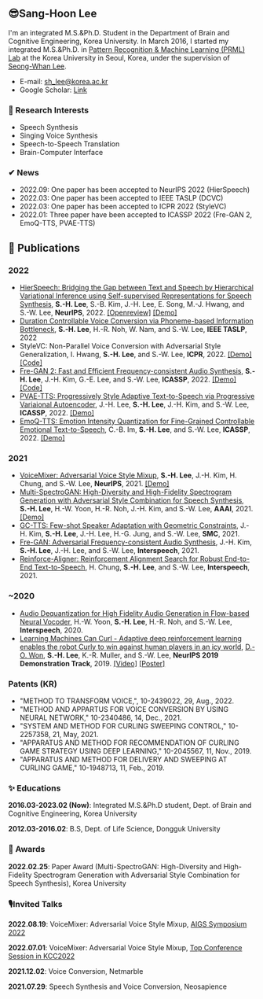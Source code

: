 ## 😎Sang-Hoon Lee
I'm an integrated M.S.&Ph.D. Student in the Department of Brain and Cognitive Engineering, Korea University. In March 2016, I started my integrated M.S.&Ph.D. in [Pattern Recognition & Machine Learning (PRML) Lab](http://pr.korea.ac.kr) at the Korea University in Seoul, Korea, under the supervision of [Seong-Whan Lee](http://pr.korea.ac.kr/sub2_1.php?code=LSW).

- E-mail: sh_lee@korea.ac.kr
- Google Scholar: [Link](https://scholar.google.com/citations?user=HDzlBm0AAAAJ&hl=en)

### 👀 Research Interests 
- Speech Synthesis 
- Singing Voice Synthesis
- Speech-to-Speech Translation
- Brain-Computer Interface

### ✔ News
- 2022.09: One paper has been accepted to NeurIPS 2022 (HierSpeech)
- 2022.03: One paper has been accepted to IEEE TASLP (DCVC)
- 2022.03: One paper has been accepted to ICPR 2022 (StyleVC) 
- 2022.01: Three paper have been accepted to ICASSP 2022 (Fre-GAN 2, EmoQ-TTS, PVAE-TTS)

## 🎉 Publications
### 2022
- [HierSpeech: Bridging the Gap between Text and Speech by Hierarchical Variational Inference using Self-supervised Representations for Speech Synthesis](https://openreview.net/pdf?id=awdyRVnfQKX), **S.-H. Lee**, S.-B. Kim, J.-H. Lee, E. Song, M.-J. Hwang, and S.-W. Lee, **NeurIPS**, 2022. [[Openreview]](https://openreview.net/forum?id=awdyRVnfQKX) [[Demo]](https://sh-lee-prml.github.io/hierspeech-demo/)
- [Duration Controllable Voice Conversion via Phoneme-based Information Bottleneck](https://ieeexplore.ieee.org/abstract/document/9729483), **S.-H. Lee**, H.-R. Noh, W. Nam, and S.-W. Lee, **IEEE TASLP**, 2022
- StyleVC: Non-Parallel Voice Conversion with Adversarial Style Generalization, I. Hwang, **S.-H. Lee**, and S.-W. Lee, **ICPR**, 2022. [[Demo]](https://prml-lab-speech-team.github.io/demo/insun-hwang/StyleVC/) [[Code]](https://github.com/intory89/StyleVC)
- [Fre-GAN 2: Fast and Efficient Frequency-consistent Audio Synthesis](https://ieeexplore.ieee.org/document/9746675), **S.-H. Lee**, J.-H. Kim, G.-E. Lee, and S.-W. Lee, **ICASSP**, 2022. [[Demo]](https://prml-lab-speech-team.github.io/demo/FreGAN2/) [[Code]](https://github.com/prml-lab-speech-team/demo/tree/master/FreGAN2/code)
- [PVAE-TTS: Progressively Style Adaptive Text-to-Speech via Progressive Variaional Autoencoder](https://ieeexplore.ieee.org/document/9747388),	J.-H. Lee, **S.-H. Lee**, J.-H. Kim, and S.-W. Lee,  **ICASSP**, 2022. [[Demo]](https://prml-lab-speech-team.github.io/demo/PVAE-TTS/)
- [EmoQ-TTS: Emotion Intensity Quantization for Fine-Grained Controllable Emotional Text-to-Speech](https://ieeexplore.ieee.org/document/9747098),	C.-B. Im, **S.-H. Lee**, and S.-W. Lee, **ICASSP**, 2022. [[Demo]](https://prml-lab-speech-team.github.io/demo/EmoQ-TTS/)


### 2021
- [VoiceMixer: Adversarial Voice Style Mixup](https://proceedings.neurips.cc/paper/2021/hash/0266e33d3f546cb5436a10798e657d97-Abstract.html), **S.-H. Lee**, J.-H. Kim, H. Chung, and S.-W. Lee, **NeurIPS**, 2021. [[Demo]](https://anonymous-speech.github.io/voicemixer/)
- [Multi-SpectroGAN: High-Diversity and High-Fidelity Spectrogram Generation with Adversarial Style Combination for Speech Synthesis](https://arxiv.org/abs/2012.07267), **S.-H. Lee**, H.-W. Yoon, H.-R. Noh, J.-H. Kim, and S.-W. Lee, **AAAI**, 2021. [[Demo]](https://anonymsg.github.io/MSG/Demo/index.html)
- [GC-TTS: Few-shot Speaker Adaptation with Geometric Constraints](https://ieeexplore.ieee.org/abstract/document/9658830), J.-H. Kim, **S.-H. Lee**, J.-H. Lee, H.-G. Jung, and S.-W. Lee, **SMC**, 2021.
- [Fre-GAN: Adversarial Frequency-consistent Audio Synthesis](https://arxiv.org/abs/2106.02297), J.-H. Kim, **S.-H. Lee**, J.-H. Lee, and S.-W. Lee, **Interspeech**, 2021.  
- [Reinforce-Aligner: Reinforcement Alignment Search for Robust End-to-End Text-to-Speech](https://arxiv.org/abs/2106.02830), H. Chung, **S.-H. Lee**, and S.-W. Lee, **Interspeech**, 2021.  

### ~2020
- [Audio Dequantization for High Fidelity Audio Generation in Flow-based Neural Vocoder](https://arxiv.org/abs/2008.06867), H.-W. Yoon, **S.-H. Lee**, H.-R. Noh, and S.-W. Lee, **Interspeech**, 2020.  
- [Learning Machines Can Curl - Adaptive deep reinforcement learning enables the robot Curly to win against human players in an icy world](https://nips.cc/Conferences/2019/ScheduleMultitrack?event=15442), [D.-O. Won](https://sites.google.com/view/aiml-hallym/people/professor?authuser=0), **S.-H. Lee**, K.-R. Muller, and S.-W. Lee, **NeurIPS 2019 Demonstration Track**, 2019. [[Video]](https://www.youtube.com/watch?v=71S8qpmU6VA) [[Poster]](https://github.com/sh-lee-prml/sh-lee-prml/blob/main/NeurIPS2019_poster.pdf)

### Patents (KR)
- "METHOD TO TRANSFORM VOICE,", 10-2439022, 29, Aug., 2022.
- "METHOD AND APPARTUS FOR VOICE CONVERSION BY USING NEURAL NETWORK," 10-2340486, 14, Dec., 2021.
- "SYSTEM AND METHOD FOR CURLING SWEEPING CONTROL," 10-2257358, 21, May, 2021.
- "APPARATUS AND METHOD FOR RECOMMENDATION OF CURLING GAME STRATEGY USING DEEP LEARNING," 10-2045567, 11, Nov., 2019.
- "APPARATUS AND METHOD FOR DELIVERY AND SWEEPING AT CURLING GAME," 10-1948713, 11, Feb., 2019.


### ✨ Educations
**2016.03-2023.02 (Now)**: Integrated M.S.&Ph.D student, Dept. of Brain and Cognitive Engineering, Korea University

**2012.03-2016.02**: B.S, Dept. of Life Science, Dongguk University

### 🎁 Awards
**2022.02.25**: Paper Award (Multi-SpectroGAN: High-Diversity and High-Fidelity Spectrogram Generation with Adversarial Style Combination for Speech Synthesis), Korea University

### 🎙Invited Talks
**2022.08.19**: VoiceMixer: Adversarial Voice Style Mixup, [AIGS Symposium 2022](https://aigs.kr/default/customer/customer_01.php?com_board_basic=read_form&topmenu=5&left=1&com_board_idx=24&com_board_id=2)

**2022.07.01**: VoiceMixer: Adversarial Voice Style Mixup, [Top Conference Session in KCC2022](https://www.kiise.or.kr/conference/kcc/2022/)

**2021.12.02**: Voice Conversion, Netmarble

**2021.07.29**: Speech Synthesis and Voice Conversion, Neosapience
